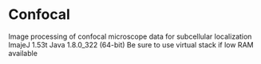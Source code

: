 # Confocal
Image processing of confocal microscope data for subcellular localization
ImajeJ 1.53t
Java 1.8.0_322 (64-bit)
Be sure to use virtual stack if low RAM available
